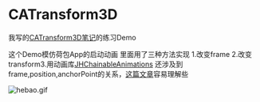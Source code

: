 # CATransform3D


我写的[CATransform3D笔记](http://www.jianshu.com/p/78c30ccf425f)的练习Demo

这个Demo模仿荷包App的启动动画
里面用了三种方法实现 1.改变frame 2.改变transform3.用动画库[JHChainableAnimations](https://github.com/jhurray/JHChainableAnimations)
还涉及到frame,position,anchorPoint的关系，[这篇文章](http://kittenyang.com/anchorpoint/)容易理解些


![hebao.gif](http://upload-images.jianshu.io/upload_images/949605-5e68d1b15425ada0.gif?imageMogr2/auto-orient/strip)